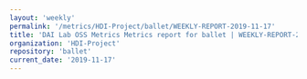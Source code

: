 ```yaml
---
layout: 'weekly'
permalink: '/metrics/HDI-Project/ballet/WEEKLY-REPORT-2019-11-17'
title: 'DAI Lab OSS Metrics Metrics report for ballet | WEEKLY-REPORT-2019-11-17'
organization: 'HDI-Project'
repository: 'ballet'
current_date: '2019-11-17'
---
```

